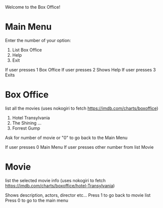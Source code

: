 Welcome to the Box Office!

# Main Menu
  Enter the number of your option:
  1. List Box Office
  2. Help
  3. Exit

  If user presses 1
    Box Office
  If user presses 2
    Shows Help
  If user presses 3
    Exits

# Box Office
  list all the movies (uses nokogiri to fetch
  https://imdb.com/charts/boxoffice)

  1. Hotel Transylvania
  2. The Shining
  ...
  10. Forrest Gump

  Ask for number of movie or "0" to go back to the
  Main Menu

  If user presses 0
    Main Menu
  If user presses other number from list
    Movie

# Movie
  list the selected movie info (uses nokogiri to fetch
  https://imdb.com/charts/boxoffice/hotel-Transylvania)

  Shows description, actors, director etc...
  Press 1 to go back to movie list
  Press 0 to go to the main menu
